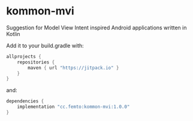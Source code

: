 # kommon-mvi

Suggestion for Model View Intent inspired Android applications written in Kotlin

Add it to your build.gradle with:
```gradle
allprojects {
    repositories {
        maven { url "https://jitpack.io" }
    }
}
```
and:

```gradle
dependencies {
    implementation "cc.femto:kommon-mvi:1.0.0"
}
```
